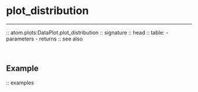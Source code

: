 # plot_distribution
--------------------

:: atom.plots:DataPlot.plot_distribution
    :: signature
    :: head
    :: table:
        - parameters
        - returns
    :: see also

<br>

## Example

:: examples

